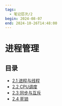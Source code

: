```yaml
---
tags:
  - 笔记层次/2
begin: 2024-08-07
end: 2024-10-26T14:48:00
---
```


# 进程管理

## 目录

- [2.1 进程与线程](2.1%20进程与线程.md)
- [2.2 CPU调度](2.2%20CPU调度.md)
- [2.3 同步与互斥](2.3%20同步与互斥.md)
- [2.4 死锁](2.4%20死锁.md)